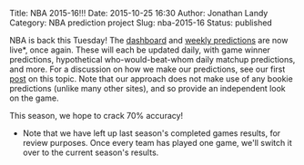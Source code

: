 Title: NBA 2015-16!!!
Date: 2015-10-25 16:30
Author: Jonathan Landy
Category: NBA prediction project
Slug: nba-2015-16
Status: published

NBA is back this Tuesday! The [dashboard](http://efavdb.com/nba-dash/) and [weekly predictions](http://efavdb.com/weekly-nba-predictions/) are now live*, once again. These will each be updated daily, with game winner predictions, hypothetical who-would-beat-whom daily matchup predictions, and more. For a discussion on how we make our predictions, see our first [post](http://efavdb.com/nba-learner-2013-14-warmup/) on this topic. Note that our approach does not make use of any bookie predictions (unlike many other sites), and so provide an independent look on the game.

This season, we hope to crack 70% accuracy!

* Note that we have left up last season's completed games results, for review purposes. Once every team has played one game, we'll switch it over to the current season's results.

